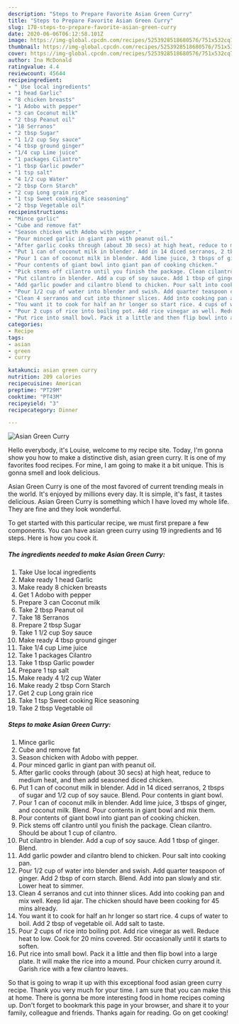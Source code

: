 ```yaml
---
description: "Steps to Prepare Favorite Asian Green Curry"
title: "Steps to Prepare Favorite Asian Green Curry"
slug: 170-steps-to-prepare-favorite-asian-green-curry
date: 2020-06-06T06:12:58.101Z
image: https://img-global.cpcdn.com/recipes/5253928518680576/751x532cq70/asian-green-curry-recipe-main-photo.jpg
thumbnail: https://img-global.cpcdn.com/recipes/5253928518680576/751x532cq70/asian-green-curry-recipe-main-photo.jpg
cover: https://img-global.cpcdn.com/recipes/5253928518680576/751x532cq70/asian-green-curry-recipe-main-photo.jpg
author: Ina McDonald
ratingvalue: 4.4
reviewcount: 45644
recipeingredient:
- " Use local ingredients"
- "1 head Garlic"
- "8 chicken breasts"
- "1 Adobo with pepper"
- "3 can Coconut milk"
- "2 tbsp Peanut oil"
- "18 Serranos"
- "2 tbsp Sugar"
- "1 1/2 cup Soy sauce"
- "4 tbsp ground ginger"
- "1/4 cup Lime juice"
- "1 packages Cilantro"
- "1 tbsp Garlic powder"
- "1 tsp salt"
- "4 1/2 cup Water"
- "2 tbsp Corn Starch"
- "2 cup Long grain rice"
- "1 tsp Sweet cooking Rice seasoning"
- "2 tbsp Vegetable oil"
recipeinstructions:
- "Mince garlic"
- "Cube and remove fat"
- "Season chicken with Adobo with pepper."
- "Pour minced garlic in giant pan with peanut oil."
- "After garlic cooks through (about 30 secs) at high heat, reduce to medium heat, and then add seasoned diced chicken."
- "Put 1 can of coconut milk in blender. Add in 14 diced serranos, 2 tbsps of sugar and 1/2 cup of soy sauce. Blend. Pour contents in giant bowl."
- "Pour 1 can of coconut milk in blender. Add lime juice, 3 tbsps of ginger, and coconut milk. Blend. Pour contents in giant bowl and mix them."
- "Pour contents of giant bowl into giant pan of cooking chicken."
- "Pick stems off cilantro until you finish the package. Clean cilantro. Should be about 1 cup of cilantro."
- "Put cilantro in blender. Add a cup of soy sauce. Add 1 tbsp of ginger. Blend."
- "Add garlic powder and cilantro blend to chicken. Pour salt into cooking pan."
- "Pour 1/2 cup of water into blender and swish. Add quarter teaspoon of ginger. Add 2 tbsp of corn starch. Blend. Add into pan slowly and stir. Lower heat to simmer."
- "Clean 4 serranos and cut into thinner slices. Add into cooking pan and mix well. Keep lid ajar. The chicken should have been cooking for 45 mins already."
- "You want it to cook for half an hr longer so start rice. 4 cups of water to boil. Add 2 tbsp of vegetable oil. Add salt to taste."
- "Pour 2 cups of rice into boiling pot. Add rice vinegar as well. Reduce heat to low. Cook for 20 mins covered. Stir occasionally until it starts to soften."
- "Put rice into small bowl. Pack it a little and then flip bowl into a large plate. It will make the rice into a mound. Pour chicken curry around it. Garish rice with a few cilantro leaves."
categories:
- Recipe
tags:
- asian
- green
- curry

katakunci: asian green curry 
nutrition: 209 calories
recipecuisine: American
preptime: "PT29M"
cooktime: "PT43M"
recipeyield: "3"
recipecategory: Dinner

---
```



![Asian Green Curry](https://img-global.cpcdn.com/recipes/5253928518680576/751x532cq70/asian-green-curry-recipe-main-photo.jpg)

Hello everybody, it's Louise, welcome to my recipe site. Today, I'm gonna show you how to make a distinctive dish, asian green curry. It is one of my favorites food recipes. For mine, I am going to make it a bit unique. This is gonna smell and look delicious.



Asian Green Curry is one of the most favored of current trending meals in the world. It's enjoyed by millions every day. It is simple, it's fast, it tastes delicious. Asian Green Curry is something which I have loved my whole life. They are fine and they look wonderful.


To get started with this particular recipe, we must first prepare a few components. You can have asian green curry using 19 ingredients and 16 steps. Here is how you cook it.

<!--inarticleads1-->

##### The ingredients needed to make Asian Green Curry:

1. Take  Use local ingredients
1. Make ready 1 head Garlic
1. Make ready 8 chicken breasts
1. Get 1 Adobo with pepper
1. Prepare 3 can Coconut milk
1. Take 2 tbsp Peanut oil
1. Take 18 Serranos
1. Prepare 2 tbsp Sugar
1. Take 1 1/2 cup Soy sauce
1. Make ready 4 tbsp ground ginger
1. Take 1/4 cup Lime juice
1. Take 1 packages Cilantro
1. Take 1 tbsp Garlic powder
1. Prepare 1 tsp salt
1. Make ready 4 1/2 cup Water
1. Make ready 2 tbsp Corn Starch
1. Get 2 cup Long grain rice
1. Take 1 tsp Sweet cooking Rice seasoning
1. Take 2 tbsp Vegetable oil




<!--inarticleads2-->

##### Steps to make Asian Green Curry:

1. Mince garlic
1. Cube and remove fat
1. Season chicken with Adobo with pepper.
1. Pour minced garlic in giant pan with peanut oil.
1. After garlic cooks through (about 30 secs) at high heat, reduce to medium heat, and then add seasoned diced chicken.
1. Put 1 can of coconut milk in blender. Add in 14 diced serranos, 2 tbsps of sugar and 1/2 cup of soy sauce. Blend. Pour contents in giant bowl.
1. Pour 1 can of coconut milk in blender. Add lime juice, 3 tbsps of ginger, and coconut milk. Blend. Pour contents in giant bowl and mix them.
1. Pour contents of giant bowl into giant pan of cooking chicken.
1. Pick stems off cilantro until you finish the package. Clean cilantro. Should be about 1 cup of cilantro.
1. Put cilantro in blender. Add a cup of soy sauce. Add 1 tbsp of ginger. Blend.
1. Add garlic powder and cilantro blend to chicken. Pour salt into cooking pan.
1. Pour 1/2 cup of water into blender and swish. Add quarter teaspoon of ginger. Add 2 tbsp of corn starch. Blend. Add into pan slowly and stir. Lower heat to simmer.
1. Clean 4 serranos and cut into thinner slices. Add into cooking pan and mix well. Keep lid ajar. The chicken should have been cooking for 45 mins already.
1. You want it to cook for half an hr longer so start rice. 4 cups of water to boil. Add 2 tbsp of vegetable oil. Add salt to taste.
1. Pour 2 cups of rice into boiling pot. Add rice vinegar as well. Reduce heat to low. Cook for 20 mins covered. Stir occasionally until it starts to soften.
1. Put rice into small bowl. Pack it a little and then flip bowl into a large plate. It will make the rice into a mound. Pour chicken curry around it. Garish rice with a few cilantro leaves.




So that is going to wrap it up with this exceptional food asian green curry recipe. Thank you very much for your time. I am sure that you can make this at home. There is gonna be more interesting food in home recipes coming up. Don't forget to bookmark this page in your browser, and share it to your family, colleague and friends. Thanks again for reading. Go on get cooking!
